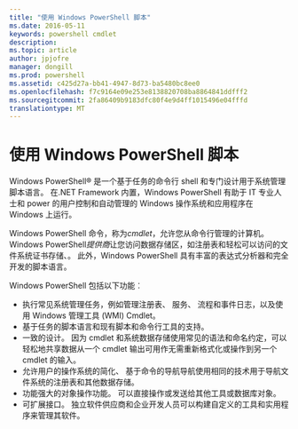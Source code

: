 ```yaml
---
title: "使用 Windows PowerShell 脚本"
ms.date: 2016-05-11
keywords: powershell cmdlet
description: 
ms.topic: article
author: jpjofre
manager: dongill
ms.prod: powershell
ms.assetid: c425d27a-bb41-4947-8d73-ba5480bc8ee0
ms.openlocfilehash: f7c9164e09e253e8138820708ba8864841ddfff2
ms.sourcegitcommit: 2fa86409b9183dfc80f4e9d4ff1015496e04fffd
translationtype: MT
---
```

# 使用 Windows PowerShell 脚本

Windows PowerShell® 是一个基于任务的命令行 shell 和专门设计用于系统管理脚本语言。 在.NET Framework 内置，Windows PowerShell 有助于 IT 专业人士和 power 的用户控制和自动管理的 Windows 操作系统和应用程序在 Windows 上运行。

Windows PowerShell 命令，称为*cmdlet*，允许您从命令行管理的计算机。 Windows PowerShell*提供商*让您访问数据存储区，如注册表和轻松可以访问的文件系统证书存储、。 此外，Windows PowerShell 具有丰富的表达式分析器和完全开发的脚本语言。

Windows PowerShell 包括以下功能︰

-   执行常见系统管理任务，例如管理注册表、 服务、 流程和事件日志，以及使用 Windows 管理工具 (WMI) Cmdlet。
-   基于任务的脚本语言和现有脚本和命令行工具的支持。
-   一致的设计。 因为 cmdlet 和系统数据存储使用常见的语法和命名约定，可以轻松地共享数据从一个 cmdlet 输出可用作无需重新格式化或操作到另一个 cmdlet 的输入。
-   允许用户的操作系统的简化、 基于命令的导航导航使用相同的技术用于导航文件系统的注册表和其他数据存储。
-   功能强大的对象操作功能。 可以直接操作或发送给其他工具或数据库对象。
-   可扩展接口。 独立软件供应商和企业开发人员可以构建自定义的工具和实用程序来管理其软件。

